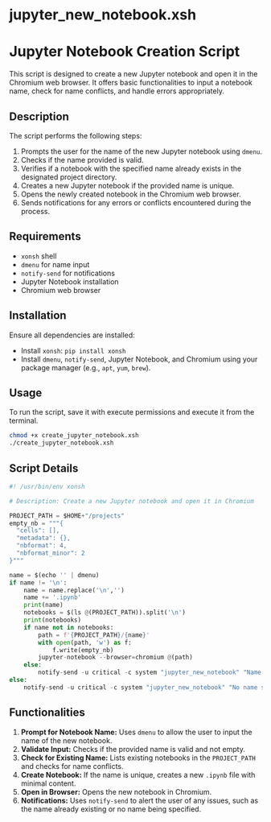# jupyter_new_notebook.xsh

# Jupyter Notebook Creation Script

This script is designed to create a new Jupyter notebook and open it in the Chromium web browser. It offers basic functionalities to input a notebook name, check for name conflicts, and handle errors appropriately.

## Description

The script performs the following steps:
1. Prompts the user for the name of the new Jupyter notebook using `dmenu`.
2. Checks if the name provided is valid.
3. Verifies if a notebook with the specified name already exists in the designated project directory.
4. Creates a new Jupyter notebook if the provided name is unique.
5. Opens the newly created notebook in the Chromium web browser.
6. Sends notifications for any errors or conflicts encountered during the process.

## Requirements

- `xonsh` shell
- `dmenu` for name input
- `notify-send` for notifications
- Jupyter Notebook installation
- Chromium web browser

## Installation

Ensure all dependencies are installed:
- Install `xonsh`: `pip install xonsh`
- Install `dmenu`, `notify-send`, Jupyter Notebook, and Chromium using your package manager (e.g., `apt`, `yum`, `brew`).

## Usage

To run the script, save it with execute permissions and execute it from the terminal.

```bash
chmod +x create_jupyter_notebook.xsh
./create_jupyter_notebook.xsh
```

## Script Details

```python
#! /usr/bin/env xonsh

# Description: Create a new Jupyter notebook and open it in Chromium

PROJECT_PATH = $HOME+"/projects"
empty_nb = """{
  "cells": [],
  "metadata": {},
  "nbformat": 4,
  "nbformat_minor": 2
}"""

name = $(echo '' | dmenu)
if name != '\n':
    name = name.replace('\n','')
    name += '.ipynb'
    print(name)
    notebooks = $(ls @(PROJECT_PATH)).split('\n')
    print(notebooks)
    if name not in notebooks:
        path = f'{PROJECT_PATH}/{name}'
        with open(path, 'w') as f:
            f.write(empty_nb)
        jupyter-notebook --browser=chromium @(path)
    else:
        notify-send -u critical -c system "jupyter_new_notebook" "Name already exists!" -t 1999 
else:
    notify-send -u critical -c system "jupyter_new_notebook" "No name specified for the notebook!" -t 1999 
```

## Functionalities

1. **Prompt for Notebook Name:** Uses `dmenu` to allow the user to input the name of the new notebook.
2. **Validate Input:** Checks if the provided name is valid and not empty.
3. **Check for Existing Name:** Lists existing notebooks in the `PROJECT_PATH` and checks for name conflicts.
4. **Create Notebook:** If the name is unique, creates a new `.ipynb` file with minimal content.
5. **Open in Browser:** Opens the new notebook in Chromium.
6. **Notifications:** Uses `notify-send` to alert the user of any issues, such as the name already existing or no name being specified.